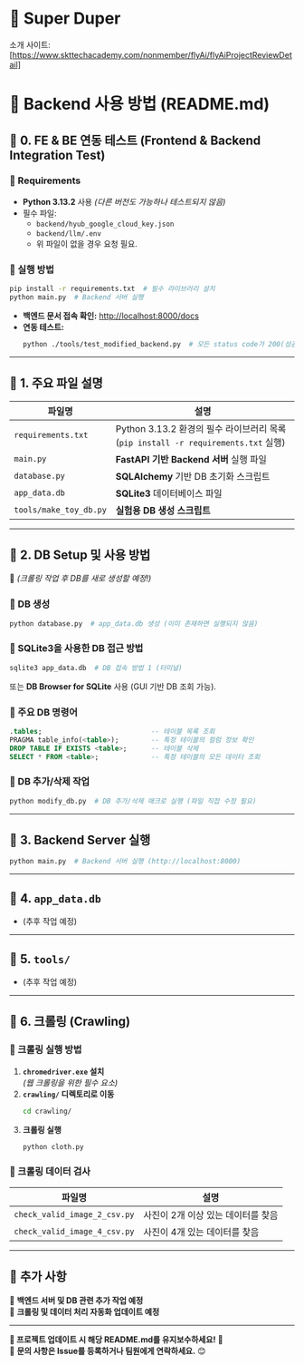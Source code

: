 # 👚 Super Duper
소개 사이트: [https://www.skttechacademy.com/nonmember/flyAi/flyAiProjectReviewDetail]

# 🚀 Backend 사용 방법 (README.md)

## **🔹 0. FE & BE 연동 테스트 (Frontend & Backend Integration Test)**
### **📌 Requirements**
- **Python 3.13.2** 사용 *(다른 버전도 가능하나 테스트되지 않음)*
- 필수 파일:
  - `backend/hyub_google_cloud_key.json`
  - `backend/llm/.env`
  - 위 파일이 없을 경우 요청 필요.

### **📌 실행 방법**
```bash
pip install -r requirements.txt  # 필수 라이브러리 설치
python main.py  # Backend 서버 실행
```
- **백엔드 문서 접속 확인:** [http://localhost:8000/docs](http://localhost:8000/docs)
- **연동 테스트:**  
  ```bash
  python ./tools/test_modified_backend.py  # 모든 status code가 200(성공)인지 확인
  ```

---

## **🔹 1. 주요 파일 설명**
| **파일명** | **설명** |
|------------|---------|
| `requirements.txt` | Python 3.13.2 환경의 필수 라이브러리 목록 (`pip install -r requirements.txt` 실행) |
| `main.py` | **FastAPI 기반 Backend 서버** 실행 파일 |
| `database.py` | **SQLAlchemy** 기반 DB 초기화 스크립트 |
| `app_data.db` | **SQLite3** 데이터베이스 파일 |
| `tools/make_toy_db.py` | **실험용 DB 생성 스크립트** |

---

## **🔹 2. DB Setup 및 사용 방법**
📌 *(크롤링 작업 후 DB를 새로 생성할 예정!)*

### **📌 DB 생성**
```bash
python database.py  # app_data.db 생성 (이미 존재하면 실행되지 않음)
```

### **📌 SQLite3을 사용한 DB 접근 방법**
```bash
sqlite3 app_data.db  # DB 접속 방법 1 (터미널)
```
또는 **DB Browser for SQLite** 사용 (GUI 기반 DB 조회 가능).

### **📌 주요 DB 명령어**
```sql
.tables;                           -- 테이블 목록 조회
PRAGMA table_info(<table>);        -- 특정 테이블의 컬럼 정보 확인
DROP TABLE IF EXISTS <table>;      -- 테이블 삭제
SELECT * FROM <table>;             -- 특정 테이블의 모든 데이터 조회
```

### **📌 DB 추가/삭제 작업**
```bash
python modify_db.py  # DB 추가/삭제 매크로 실행 (파일 직접 수정 필요)
```

---

## **🔹 3. Backend Server 실행**
```bash
python main.py  # Backend 서버 실행 (http://localhost:8000)
```

---

## **🔹 4. `app_data.db`**
- (추후 작업 예정)

---

## **🔹 5. `tools/`**
- (추후 작업 예정)

---

## **🔹 6. 크롤링 (Crawling)**
### **📌 크롤링 실행 방법**
1. **`chromedriver.exe` 설치**  
   *(웹 크롤링을 위한 필수 요소)*
2. **`crawling/` 디렉토리로 이동**
   ```bash
   cd crawling/
   ```
3. **크롤링 실행**
   ```bash
   python cloth.py
   ```

### **📌 크롤링 데이터 검사**
| 파일명 | 설명 |
|--------|------|
| `check_valid_image_2_csv.py` | 사진이 2개 이상 있는 데이터를 찾음 |
| `check_valid_image_4_csv.py` | 사진이 4개 있는 데이터를 찾음 |

---

## **🚀 추가 사항**
📌 **백엔드 서버 및 DB 관련 추가 작업 예정**  
📌 **크롤링 및 데이터 처리 자동화 업데이트 예정**

---

**🎯 프로젝트 업데이트 시 해당 README.md를 유지보수하세요!** 🚀  
📌 **문의 사항은 Issue를 등록하거나 팀원에게 연락하세요.** 😊
